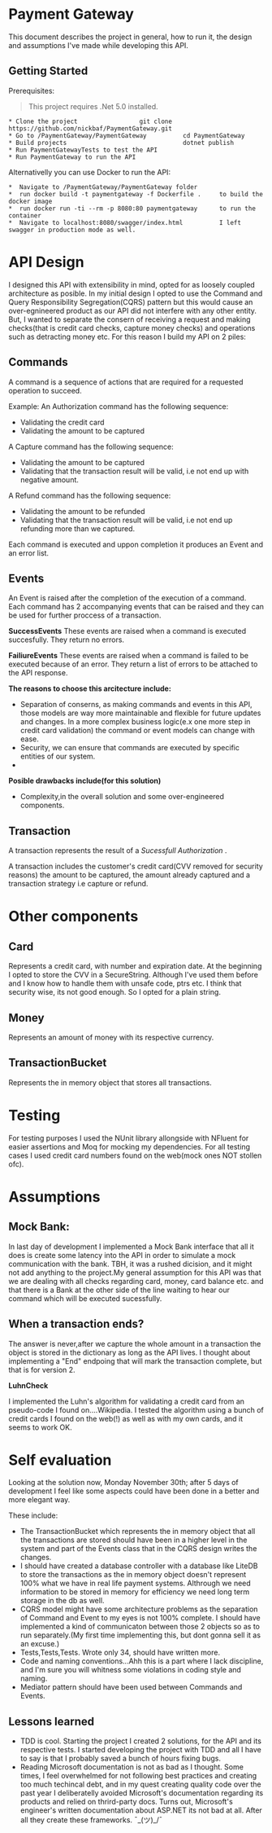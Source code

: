  **Payment Gateway**
===
		
This document describes the project in general, how to run it, the design and assumptions I've made while developing this API.


Getting Started
---
Prerequisites: 
> This project requires .Net 5.0 installed. 

	* Clone the project 				git clone https://github.com/nickbaf/PaymentGateway.git
	* Go to /PaymentGateway/PaymentGateway          cd PaymentGateway   
	* Build projects                                dotnet publish
	* Run PaymentGatewayTests to test the API       
	* Run PaymentGateway to run the API


	
Alternativelly you can use Docker to run the API:

	*  Navigate to /PaymentGateway/PaymentGateway folder
	*  run docker build -t paymentgateway -f Dockerfile .     to build the docker image
	*  run docker run -ti --rm -p 8080:80 paymentgateway      to run the container
	*  Navigate to localhost:8080/swagger/index.html          I left swagger in production mode as well.



API Design
===

I designed this API with extensibility in mind, opted for as loosely coupled architecture as posible.
In my initial design I opted to use the Command and Query Responsibility Segregation(CQRS) pattern but this would cause an over-egnineered product as our API did not interfere with any other entity. But, I wanted to separate the consern of receiving a request and making checks(that is credit card checks, capture money checks) and operations such as detracting money etc. For this reason I build my API on 2 piles:

Commands
---
A command is a sequence of actions that are required for a requested operation to succeed.

Example:
An Authorization command has the following sequence:

* Validating the credit card
* Validating the amount to be captured

A Capture command has the following sequence:

* Validating the amount to be captured
* Validating that the transaction result will be valid, i.e not end up with negative amount.

A Refund command has the following sequence:

* Validating the amount to be refunded
* Validating that the transaction result will be valid, i.e not end up refunding more than we captured.

Each command is executed and uppon completion it produces an Event and an error list.

Events
---
An Event is raised after the completion of the execution of a command. Each command has 2 accompanying events that can be raised and they can be used for further proccess of a transaction.

**SuccessEvents**
These events are raised when a command is executed succesfully. They return no errors.

**FailiureEvents**
These events are raised when a command is failed to be executed because of an error. They return a list of errors to be attached to the API response.

**The reasons to choose this arcitecture include:**

* Separation of conserns, as making commands and events in this API, those models are way more maintainable and flexible for future updates and changes. In a more complex business logic(e.x one more step in credit card validation) the command or event models can change with ease.
* Security, we can ensure that commands are executed by specific entities of our system.
* 
**Posible drawbacks include(for this solution)**

* Complexity,in the overall solution and some over-engineered components.

Transaction
---
A transaction represents the result of a *Sucessfull Authorization* .

A transaction includes the customer's credit card(CVV removed for security reasons) the amount to be captured, the amount already captured and a transaction strategy i.e capture or refund.

Other components
===

Card
---

Represents a credit card, with number and expiration date. At the beginning I opted to store the CVV in a SecureString. Although I've used them before and I know how to handle them with unsafe code, ptrs etc. I think that security wise, its not good enough. So I opted for a plain string.

Money
---
Represents an amount of money with its respective currency.

TransactionBucket
---
Represents the in memory object that stores all transactions.

Testing
===
For testing purposes I used the NUnit library allongside with NFluent for easier assertions and Moq for mocking my dependencies. For all testing cases I used credit card numbers found on the web(mock ones NOT stollen ofc).


**Assumptions**
==
Mock Bank:
---
In last day of development I implemented a Mock Bank interface that all it does is create some latency into the API in order to simulate a mock communication with the bank. TBH, it was a rushed dicision, and it might not add anything to the project.My general assumption for this API was that we are dealing with all checks regarding card, money, card balance etc. and that there is a Bank at the other side of the line waiting to hear our command which will be executed sucessfully.


When a transaction ends?
---

The answer is never,after we capture the whole amount in a transaction the object is stored in the dictionary as long as the API lives. I thought about implementing a "End" endpoing that will mark the transaction complete, but that is for version 2.

**LuhnCheck**

I implemented the Luhn's algorithm for validating a credit card from an pseudo-code I found on....Wikipedia. I tested the algorithm using a bunch of credit cards I found on the web(!) as well as with my own cards, and it seems to work OK. 


**Self evaluation**
==
Looking at the solution now, Monday November 30th; after 5 days of development I feel like some aspects could have been done in a better and more elegant way.

 These include:

* The TransactionBucket which represents the in memory object that all the transactions are stored should have been in a higher level in the system and part of the Events class that in the CQRS design writes the changes.
* I should have created a database controller with a database like LiteDB to store the transactions as the in memory object doesn't represent 100% what we have in real life payment systems. Althrough we need information to be stored in memory for efficiency we need long term storage in the db as well.
* CQRS model might have some architecture problems as the separation of Command and Event to my eyes is not 100% complete. I should have implemented a kind of communicaton between those 2 objects so as to run separately.(My first time implementing this, but dont gonna sell it as an excuse.)
* Tests,Tests,Tests. Wrote only 34, should have written more.
* Code and naming conventions...Ahh this is a part where I lack discipline, and I'm sure you will whitness some violations in coding style and naming.
* Mediator pattern should have been used between Commands and Events.

**Lessons learned**
---
* TDD is cool. Starting the project I created 2 solutions, for the API and its respective tests. I started developing the project with TDD and all I have to say is that I probably saved a bunch of hours fixing bugs. 
* Reading Microsoft documentation is not as bad as I thought. Some times, I feel overwhelmed for not following best practices and creating too much techincal debt, and in my quest creating quality code over the past year I deliberatelly avoided Microsoft's documentation regarding its products and relied on thrird-party docs. Turns out, Microsoft's engineer's written documentation about ASP.NET its not bad at all. After all they create these frameworks. ¯\_(ツ)_/¯




	
